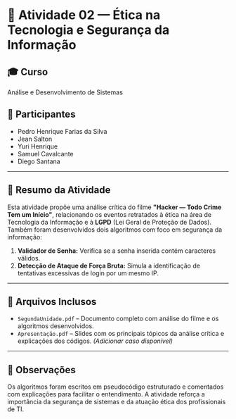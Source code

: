 # 📄 Atividade 02 — Ética na Tecnologia e Segurança da Informação

## 🎓 Curso
Análise e Desenvolvimento de Sistemas

## 👥 Participantes
- Pedro Henrique Farias da Silva  
- Jean Salton  
- Yuri Henrique  
- Samuel Cavalcante  
- Diego Santana

---

## 🧠 Resumo da Atividade

Esta atividade propõe uma análise crítica do filme **"Hacker — Todo Crime Tem um Início"**, relacionando os eventos retratados à ética na área de Tecnologia da Informação e à **LGPD** (Lei Geral de Proteção de Dados). Também foram desenvolvidos dois algoritmos com foco em segurança da informação:

1. **Validador de Senha:** Verifica se a senha inserida contém caracteres válidos.
2. **Detecção de Ataque de Força Bruta:** Simula a identificação de tentativas excessivas de login por um mesmo IP.

---

## 📎 Arquivos Inclusos

- `SegundaUnidade.pdf` – Documento completo com análise do filme e os algoritmos desenvolvidos.
- `Apresentação.pdf` – Slides com os principais tópicos da análise crítica e explicações dos códigos. *(Adicionar caso disponível)*

---

## 💬 Observações

Os algoritmos foram escritos em pseudocódigo estruturado e comentados com explicações para facilitar o entendimento. A atividade reforça a importância da segurança de sistemas e da atuação ética dos profissionais de TI.


